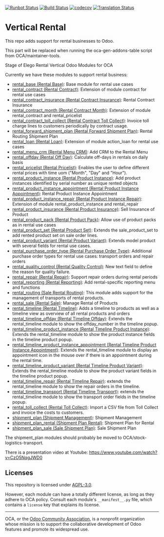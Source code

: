 [![Runbot Status](https://runbot.odoo-community.org/runbot/badge/flat//12.0.svg)](https://runbot.odoo-community.org/runbot/repo/github-com-oca-vertical-rental-)
[![Build Status](https://travis-ci.com/OCA/vertical-rental.svg?branch=12.0)](https://travis-ci.com/OCA/vertical-rental)
[![codecov](https://codecov.io/gh/OCA/vertical-rental/branch/12.0/graph/badge.svg)](https://codecov.io/gh/OCA/vertical-rental)
[![Translation Status](https://translation.odoo-community.org/widgets/vertical-rental-12-0/-/svg-badge.svg)](https://translation.odoo-community.org/engage/vertical-rental-12-0/?utm_source=widget)

<!-- /!\ do not modify above this line -->

# Vertical Rental

This repo adds support for rental businesses to Odoo.

<!-- /!\ do not modify below this line -->

<!-- prettier-ignore-start -->

[//]: # (addons)

This part will be replaced when running the oca-gen-addons-table script from OCA/maintainer-tools.

Stage of Elego Rental Vertical Odoo Modules for OCA

Currently we have these modules to support rental business:

* [rental_base (Rental Base)](rental_base/README.rst): Base module for rental use cases
* [rental_contract (Rental Contract)](rental_contract/README.rst): Extension of module contract for rental use cases
* [rental_contract_insurance (Rental Contract Insurance)](rental_contract_insurance/README.rst): Rental Contract Insurance
* [rental_contract_month (Rental Contract Month)](rental_contract_month/README.rst): Extension of module rental_contract and rental_pricelist
* [rental_contract_toll_collect (Rental Contract Toll Collect)](rental_contract_toll_collect/README.rst): Invoice toll charge lines to customers periodically by contract usage.
* [rental_forward_shipment_plan (Rental Forward Shipment Plan)](rental_forward_shipment_plan/README.rst): Rental Routing Shipment Plan
* [rental_loan (Rental Loan)](rental_loan/README.rst): Extension of module action_loan for rental use cases
* [rental_menu_crm (Rental Menu CRM)](rental_menu_crm/README.rst): Add CRM to the Rental Menu
* [rental_offday (Rental Off Day)](rental_offday/README.rst): Calculate off-days in rentals on daily basis
* [rental_pricelist (Rental Pricelist)](rental_pricelist/README.rst): Enables the user to define different rental prices with time uom ("Month", "Day" and "Hour").
* [rental_product_instance (Rental Product Instance)](rental_product_instance/README.rst): Add product instances identified by serial number as unique rented objects
* [rental_product_instance_appointment (Rental Product Instance Appointment)](rental_product_instance_appointment/README.rst): Rental Product Instance Appointment
* [rental_product_instance_repair (Rental Product Instance Repair)](rental_product_instance_repair/README.rst): Extension of module rental_product_instance and rental_repair
* [rental_product_insurance (Rental Product Insurance)](rental_product_insurance/README.rst): Sell Insurance of Product
* [rental_product_pack (Rental Product Pack)](rental_product_pack/README.rst): Allow use of product packs as in rental use cases
* [rental_product_set (Rental Product Set)](rental_product_set/README.rst): Extends the sale_product_set to add rented product set on sale order lines.
* [rental_product_variant (Rental Product Variant)](rental_product_variant/README.rst): Extends model product with several fields for rental use cases.
* [rental_purchase_order_type (Rental Purchase Order Type)](rental_purchase_order_type/README.rst): Additional purchase order types for rental use cases: transport orders and repair orders
* [rental_quality_control (Rental Quality Control)](rental_quality_control/README.rst): New text field to define the reason for quality failure.
* [rental_repair (Rental Repair)](rental_repair/README.rst): Support repair orders during rental periods
* [rental_reporting (Rental Reporting)](rental_reporting/README.rst): Add rental-specific reporting menu and functions
* [rental_routing (Sale Rental Routing)](rental_routing/README.rst): This module adds support for the management of transports of rental products.
* [rental_sale (Rental Sale)](rental_sale/README.rst): Manage Rental of Products
* [rental_timeline (Rental Timeline)](rental_timeline/README.rst): Adds a timeline to products as well as a timeline view as overview of all rental products and orders
* [rental_timeline_offday (Rental Timeline Offday)](rental_timeline_offday/README.rst): Extends the rental_timeline module to show the offday_number in the timeline popup.
* [rental_timeline_product_instance (Rental Timeline Product Instance)](rental_timeline_product_instance/README.rst): Extends the rental_timeline module to show the product instance fields in the timeline product popup.
* [rental_timeline_product_instance_appointment (Rental Timeline Product Instance Appointment)](rental_timeline_product_instance_appointment/README.rst): Extends the rental_timeline module to display an appointment icon in the mouse over if there is an appointment during the rental time.
* [rental_timeline_product_variant (Rental Timeline Product Variant)](rental_timeline_product_variant/README.rst): Extends the rental_timeline module to show the product variant fields in the timeline product popup.
* [rental_timeline_repair (Rental Timeline Repair)](rental_timeline_repair/README.rst): extends the rental_timeline module to show the repair orders in the timeline.
* [rental_timeline_transport (Rental Timeline Transport)](rental_timeline_transport/README.rst): extends the rental_timeline module to show the transport order fields in the timeline popup.
* [rental_toll_collect (Rental Toll Collect)](rental_toll_collect/README.rst): Import a CSV file from Toll Collect and invoice the costs to customers.
* [shipment_plan (Shipment Management)](shipment_plan/README.rst): Shipment Management
* [shipment_plan_rental (Shipment Plan Rental)](shipment_plan_rental/README.rst): Shipment Plan for Rental
* [shipment_plan_sale (Sale Shipment Plan)](shipment_plan_sale/README.rst): Sale Shipment Plan

The shipment_plan modules should probably be moved to OCA/stock-logistics-transport.

There is a presentation video at Youtube: https://www.youtube.com/watch?v=CzO5NqgJWD0

[//]: # (end addons)

<!-- prettier-ignore-end -->

## Licenses

This repository is licensed under [AGPL-3.0](LICENSE).

However, each module can have a totally different license, as long as they adhere to OCA
policy. Consult each module's `__manifest__.py` file, which contains a `license` key
that explains its license.

----

OCA, or the [Odoo Community Association](http://odoo-community.org/), is a nonprofit
organization whose mission is to support the collaborative development of Odoo features
and promote its widespread use.
